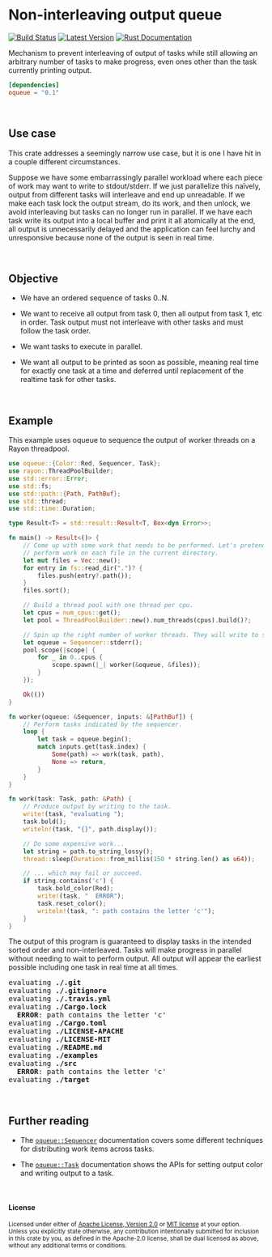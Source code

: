Non-interleaving output queue
=============================

[![Build Status](https://img.shields.io/github/workflow/status/dtolnay/oqueue/CI/master)](https://github.com/dtolnay/oqueue/actions?query=branch%3Amaster)
[![Latest Version](https://img.shields.io/crates/v/oqueue.svg)](https://crates.io/crates/oqueue)
[![Rust Documentation](https://img.shields.io/badge/api-rustdoc-blue.svg)](https://docs.rs/oqueue)

Mechanism to prevent interleaving of output of tasks while still allowing an
arbitrary number of tasks to make progress, even ones other than the task
currently printing output.

```toml
[dependencies]
oqueue = "0.1"
```

<br>

## Use case

This crate addresses a seemingly narrow use case, but it is one I have hit in a
couple different circumstances.

Suppose we have some embarrassingly parallel workload where each piece of work
may want to write to stdout/stderr. If we just parallelize this naïvely, output
from different tasks will interleave and end up unreadable. If we make each task
lock the output stream, do its work, and then unlock, we avoid interleaving but
tasks can no longer run in parallel. If we have each task write its output into
a local buffer and print it all atomically at the end, all output is
unnecessarily delayed and the application can feel lurchy and unresponsive
because none of the output is seen in real time.

<br>

## Objective

  - We have an ordered sequence of tasks 0..N.

  - We want to receive all output from task 0, then all output from task 1, etc
    in order. Task output must not interleave with other tasks and must follow
    the task order.

  - We want tasks to execute in parallel.

  - We want all output to be printed as soon as possible, meaning real time for
    exactly one task at a time and deferred until replacement of the realtime
    task for other tasks.

<br>

## Example

This example uses oqueue to sequence the output of worker threads on a Rayon
threadpool.

```rust
use oqueue::{Color::Red, Sequencer, Task};
use rayon::ThreadPoolBuilder;
use std::error::Error;
use std::fs;
use std::path::{Path, PathBuf};
use std::thread;
use std::time::Duration;

type Result<T> = std::result::Result<T, Box<dyn Error>>;

fn main() -> Result<()> {
    // Come up with some work that needs to be performed. Let's pretend to
    // perform work on each file in the current directory.
    let mut files = Vec::new();
    for entry in fs::read_dir(".")? {
        files.push(entry?.path());
    }
    files.sort();

    // Build a thread pool with one thread per cpu.
    let cpus = num_cpus::get();
    let pool = ThreadPoolBuilder::new().num_threads(cpus).build()?;

    // Spin up the right number of worker threads. They will write to stderr.
    let oqueue = Sequencer::stderr();
    pool.scope(|scope| {
        for _ in 0..cpus {
            scope.spawn(|_| worker(&oqueue, &files));
        }
    });

    Ok(())
}

fn worker(oqueue: &Sequencer, inputs: &[PathBuf]) {
    // Perform tasks indicated by the sequencer.
    loop {
        let task = oqueue.begin();
        match inputs.get(task.index) {
            Some(path) => work(task, path),
            None => return,
        }
    }
}

fn work(task: Task, path: &Path) {
    // Produce output by writing to the task.
    write!(task, "evaluating ");
    task.bold();
    writeln!(task, "{}", path.display());

    // Do some expensive work...
    let string = path.to_string_lossy();
    thread::sleep(Duration::from_millis(150 * string.len() as u64));

    // ... which may fail or succeed.
    if string.contains('c') {
        task.bold_color(Red);
        write!(task, "  ERROR");
        task.reset_color();
        writeln!(task, ": path contains the letter 'c'");
    }
}
```

The output of this program is guaranteed to display tasks in the intended
sorted order and non-interleaved. Tasks will make progress in parallel
without needing to wait to perform output. All output will appear the
earliest possible including one task in real time at all times.

<pre>
evaluating <b>./.git</b>
evaluating <b>./.gitignore</b>
evaluating <b>./.travis.yml</b>
evaluating <b>./Cargo.lock</b>
  <b>ERROR</b>: path contains the letter 'c'
evaluating <b>./Cargo.toml</b>
evaluating <b>./LICENSE-APACHE</b>
evaluating <b>./LICENSE-MIT</b>
evaluating <b>./README.md</b>
evaluating <b>./examples</b>
evaluating <b>./src</b>
  <b>ERROR</b>: path contains the letter 'c'
evaluating <b>./target</b>
</pre>

<br>

## Further reading

  - The [`oqueue::Sequencer`][Sequencer] documentation covers some different
    techniques for distributing work items across tasks.

  - The [`oqueue::Task`][Task] documentation shows the APIs for setting
    output color and writing output to a task.

[Sequencer]: https://docs.rs/oqueue/0.1/oqueue/struct.Sequencer.html
[Task]: https://docs.rs/oqueue/0.1/oqueue/struct.Task.html

<br>

#### License

<sup>
Licensed under either of <a href="LICENSE-APACHE">Apache License, Version
2.0</a> or <a href="LICENSE-MIT">MIT license</a> at your option.
</sup>

<br>

<sub>
Unless you explicitly state otherwise, any contribution intentionally submitted
for inclusion in this crate by you, as defined in the Apache-2.0 license, shall
be dual licensed as above, without any additional terms or conditions.
</sub>
